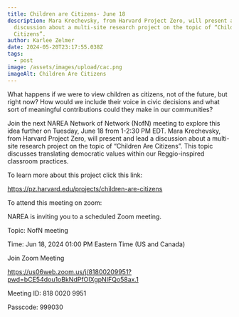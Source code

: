 ```yaml
---
title: Children are Citizens- June 18
description: Mara Krechevsky, from Harvard Project Zero, will present and lead a
  discussion about a multi-site research project on the topic of “Children Are
  Citizens”.
author: Karlee Zelmer
date: 2024-05-20T23:17:55.038Z
tags:
  - post
image: /assets/images/upload/cac.png
imageAlt: Children Are Citizens
---
```

What happens if we were to view children as citizens, not of the future, but right now? How would we include their voice in civic decisions and what sort of meaningful contributions could they make in our communities?

Join the next NAREA Network of Network (NofN) meeting to explore this idea further on Tuesday, June 18 from 1-2:30 PM EDT.  Mara Krechevsky, from Harvard Project Zero, will present and lead a discussion about a multi-site research project on the topic of “Children Are Citizens”. This topic discusses translating democratic values within our Reggio-inspired classroom practices. 

To learn more about this project click this link:

<https://pz.harvard.edu/projects/children-are-citizens>



 To attend this meeting on zoom: 

NAREA is inviting you to a scheduled Zoom meeting.

Topic: NofN meeting

Time: Jun 18, 2024 01:00 PM Eastern Time (US and Canada)

Join Zoom Meeting

<https://us06web.zoom.us/j/81800209951?pwd=bCE54dou1oBkNdPfOIXgpNIFQo58ax.1>

Meeting ID: 818 0020 9951

Passcode: 999030